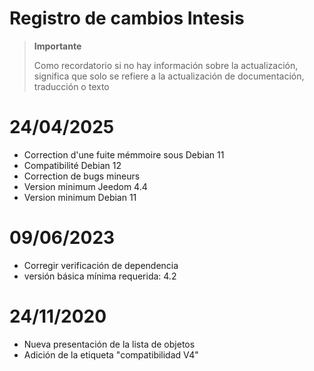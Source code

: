 # Registro de cambios Intesis

>**Importante**
>
>Como recordatorio si no hay información sobre la actualización, significa que solo se refiere a la actualización de documentación, traducción o texto

# 24/04/2025

- Correction d'une fuite mémmoire sous Debian 11
- Compatibilité Debian 12
- Correction de bugs mineurs
- Version minimum Jeedom 4.4
- Version minimum Debian 11

# 09/06/2023

- Corregir verificación de dependencia
- versión básica mínima requerida: 4.2

# 24/11/2020

- Nueva presentación de la lista de objetos
- Adición de la etiqueta "compatibilidad V4"

